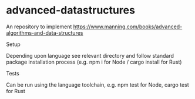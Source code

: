 # advanced-datastructures
An repository to implement https://www.manning.com/books/advanced-algorithms-and-data-structures

Setup 

Depending upon language see relevant directory and follow standard package installation process (e.g. npm i for Node / cargo install for Rust)

Tests

Can be run using the language toolchain, e.g. npm test for Node, cargo test for Rust
